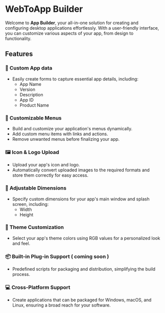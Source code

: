 # WebToApp Builder

Welcome to **App Builder**, your all-in-one solution for creating and configuring desktop applications effortlessly. With a user-friendly interface, you can customize various aspects of your app, from design to functionality.

## Features

### 🌟 Custom App data
- Easily create forms to capture essential app details, including:
  - App Name
  - Version
  - Description
  - App ID
  - Product Name

### 🎨 Customizable Menus
- Build and customize your application's menus dynamically.
- Add custom menu items with links and actions.
- Remove unwanted menus before finalizing your app.

### 🖼️ Icon & Logo Upload
- Upload your app's icon and logo.
- Automatically convert uploaded images to the required formats and store them correctly for easy access.

### 📏 Adjustable Dimensions
- Specify custom dimensions for your app's main window and splash screen, including:
  - Width
  - Height

### 🎨 Theme Customization
- Select your app's theme colors using RGB values for a personalized look and feel.

### 📦 Built-in Plug-in Support ( coming soon )
- Predefined scripts for packaging and distribution, simplifying the build process.

### 💻 Cross-Platform Support
- Create applications that can be packaged for Windows, macOS, and Linux, ensuring a broad reach for your software.
